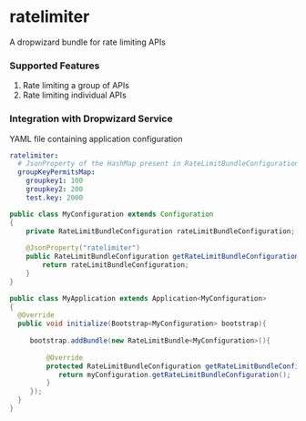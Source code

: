 # ratelimiter
A dropwizard bundle for rate limiting APIs

### Supported Features
1. Rate limiting a group of APIs
2. Rate limiting individual APIs

### Integration with Dropwizard Service

YAML file containing application configuration
```yaml
ratelimiter:
  # JsonProperty of the HashMap present in RateLimitBundleConfiguration class
  groupKeyPermitsMap:
    groupkey1: 100
    groupkey2: 200
    test.key: 2000
```

```java
public class MyConfiguration extends Configuration
{
    private RateLimitBundleConfiguration rateLimitBundleConfiguration;
    
    @JsonProperty("ratelimiter")
    public RateLimitBundleConfiguration getRateLimitBundleConfiguration() {
        return rateLimitBundleConfiguration;
    }
}
```

```java
public class MyApplication extends Application<MyConfiguration> 
{
  @Override
  public void initialize(Bootstrap<MyConfiguration> bootstrap){
      
     bootstrap.addBundle(new RateLimitBundle<MyConfiguration>(){
                 
         @Override
         protected RateLimitBundleConfiguration getRateLimitBundleConfiguration(MyConfiguration myConfiguration) {    
            return myConfiguration.getRateLimitBundleConfiguration();
         }
     });
  }
}
```
